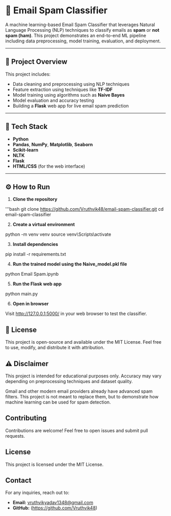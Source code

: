 # 📧 Email Spam Classifier

A machine learning-based Email Spam Classifier that leverages Natural Language Processing (NLP) techniques to classify emails as **spam** or **not spam (ham)**. This project demonstrates an end-to-end ML pipeline including data preprocessing, model training, evaluation, and deployment.

---

## 🧠 Project Overview

This project includes:

- Data cleaning and preprocessing using NLP techniques  
- Feature extraction using techniques like **TF-IDF**  
- Model training using algorithms such as **Naive Bayes**  
- Model evaluation and accuracy testing  
- Building a **Flask** web app for live email spam prediction  

---

## 🚀 Tech Stack

- **Python**  
- **Pandas**, **NumPy**, **Matplotlib**, **Seaborn**  
- **Scikit-learn**  
- **NLTK**  
- **Flask**  
- **HTML/CSS** (for the web interface)

---

## ⚙️ How to Run

1. **Clone the repository**

'''bash
git clone https://github.com/Vruthvik48/email-spam-classifier.git
cd email-spam-classifier

2. **Create a virtual environment**

python -m venv venv
source venv\Scripts\activate

3. **Install dependencies**

pip install -r requirements.txt

4. **Run the trained model using the Naive_model.pkl file**

python Email Spam.ipynb

5. **Run the Flask web app**

python main.py

6. **Open in browser**

Visit http://127.0.0.1:5000/ in your web browser to test the classifier.

## 📄 License
This project is open-source and available under the MIT License.
Feel free to use, modify, and distribute it with attribution.

## ⚠️ Disclaimer
This project is intended for educational purposes only.
Accuracy may vary depending on preprocessing techniques and dataset quality.

Gmail and other modern email providers already have advanced spam filters.
This project is not meant to replace them, but to demonstrate how machine learning can be used for spam detection.

## Contributing
Contributions are welcome! Feel free to open issues and submit pull requests.

## License
This project is licensed under the MIT License.

## Contact
For any inquiries, reach out to:
- **Email:** vruthvikyadav1348@gmail.com
- **GitHub:** (https://github.com/Vruthvik48)

